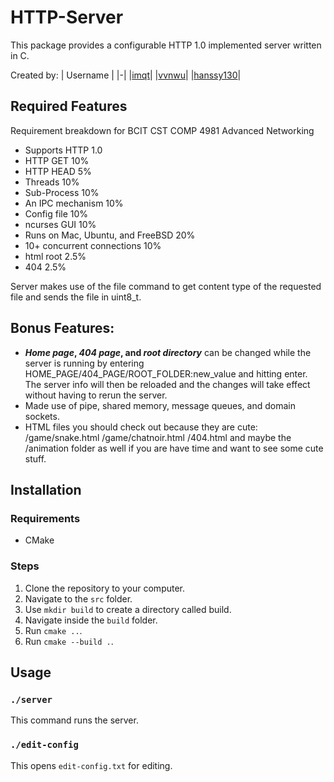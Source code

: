 # HTTP-Server
This package provides a configurable HTTP 1.0 implemented server written in C.

Created by:
| Username |
|-|
|[imqt](https://github.com/imqt)|
|[vvnwu](https://github.com/vvnwu)|
|[hanssy130](https://github.com/hanssy130)|

## Required Features
Requirement breakdown for BCIT CST COMP 4981 Advanced Networking
- Supports HTTP 1.0
- HTTP GET  	                     10%
- HTTP HEAD 	                     5%
- Threads 	                       10%
- Sub-Process                      10%
- An IPC mechanism                 10%
- Config file 	                   10%
- ncurses GUI                      10% 
- Runs on Mac, Ubuntu, and FreeBSD 20%
- 10+ concurrent connections 	     10%
- html root                        2.5%
- 404 	                           2.5%

Server makes use of the file command to get content type of the requested file and sends the file in uint8_t.

## Bonus Features:
- ***Home page*, *404 page*, and *root directory*** can be changed while the server is running
  by entering HOME_PAGE/404_PAGE/ROOT_FOLDER:new_value and hitting enter.
  The server info will then be reloaded and the changes will take effect without having to rerun the server.
- Made use of pipe, shared memory, message queues, and domain sockets.
- HTML files you should check out because they are cute:
    /game/snake.html
    /game/chatnoir.html
    /404.html
    and maybe the /animation folder as well if you are have time and want to see some cute stuff.
    





    

## Installation
### Requirements
- CMake
### Steps
1. Clone the repository to your computer.
2. Navigate to the `src` folder.
3. Use `mkdir build` to create a directory called build.
4. Navigate inside the `build` folder.
5. Run `cmake ..`.
6. Run `cmake --build .`.

## Usage
### `./server`
This command runs the server.
### `./edit-config`
This opens `edit-config.txt` for editing.
